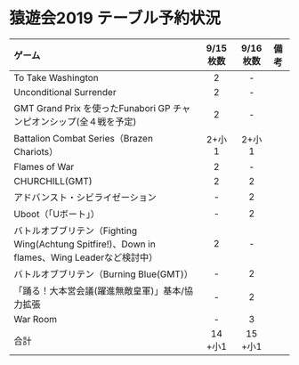 # 猿遊会2019 テーブル予約状況

|ゲーム|9/15枚数|9/16枚数|備考|
|:----|:----:|:----:|:----|
|To Take Washington|2|-||
|Unconditional Surrender|2|-||
|GMT Grand Prix を使ったFunabori GP チャンピオンシップ(全４戦を予定)|2|-||
|Battalion Combat Series（Brazen Chariots）|2+小1|2+小1||
|Flames of War|2|-||
|CHURCHILL(GMT)|2|2||
|アドバンスト・シビライゼーション|-|2||
|Uboot（「Uボート」）|-|2||
|バトルオブブリテン（Fighting Wing(Achtung Spitfire!)、Down in flames、Wing Leaderなど検討中）|2|-||
|バトルオブブリテン（Burning Blue(GMT)）|-|2||
|「踊る！大本営会議(躍進無敵皇軍)」基本/協力拡張|-|2||
|War Room|-|3||
|合計|14 +小1|15 +小1||
